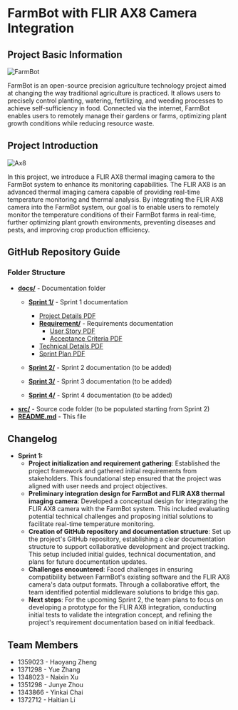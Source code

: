 # FarmBot with FLIR AX8 Camera Integration

## Project Basic Information

![FarmBot](https://farm.bot/cdn/shop/files/DSC00260_2400x_87666fa7-02d0-41eb-9a12-0cc5938f39be_1200x600_crop_center.jpg?v=1600237043)

FarmBot is an open-source precision agriculture technology project aimed at changing the way traditional agriculture is practiced. 
It allows users to precisely control planting, watering, fertilizing, and weeding processes to achieve self-sufficiency in food.
 Connected via the internet, FarmBot enables users to remotely manage their gardens or farms, optimizing plant growth conditions while reducing resource waste.

## Project Introduction

![Ax8](https://neroteam.com/blog/pages/flir-ax8-vulnerability-report/flir-1.jpg?m=1673082924)

In this project, we introduce a FLIR AX8 thermal imaging camera to the FarmBot system to enhance its monitoring capabilities. 
The FLIR AX8 is an advanced thermal imaging camera capable of providing real-time temperature monitoring and thermal analysis. 
By integrating the FLIR AX8 camera into the FarmBot system, our goal is to enable users to remotely monitor the temperature conditions of their FarmBot farms in real-time, further optimizing plant growth environments, preventing diseases and pests, and improving crop production efficiency.

## GitHub Repository Guide

### Folder Structure


- **[docs/](./docs/)** - Documentation folder
  - **[Sprint 1/](./docs/Sprint%201/)** - Sprint 1 documentation

    - [Project Details PDF](./docs/Sprint%201/project_detail.pdf)
    - **[Requirement/](./docs/Sprint%201/Requirement/)** - Requirements documentation
      - [User Story PDF](./docs/Sprint%201/Requirement/user_story.pdf)
      - [Acceptance Criteria PDF](./docs/Sprint%201/Requirement/Acceptance_Criteria.pdf)
    - [Technical Details PDF](./docs/Sprint%201/technical_details.pdf)
    - [Sprint Plan PDF](./docs/Sprint%201/Sprint_plan.pdf)
  - **[Sprint 2/](./docs/Sprint%202/)** - Sprint 2 documentation (to be added)
  - **[Sprint 3/](./docs/Sprint%203/)** - Sprint 3 documentation (to be added)
  - **[Sprint 4/](./docs/Sprint%204/)** - Sprint 4 documentation (to be added)
- **[src/](./src/)** - Source code folder (to be populated starting from Sprint 2)
- **[README.md](./README.md)** - This file

## Changelog

- **Sprint 1:**
  - **Project initialization and requirement gathering**: Established the project framework and gathered initial requirements from stakeholders. This foundational step ensured that the project was aligned with user needs and project objectives.
  - **Preliminary integration design for FarmBot and FLIR AX8 thermal imaging camera**: Developed a conceptual design for integrating the FLIR AX8 camera with the FarmBot system. This included evaluating potential technical challenges and proposing initial solutions to facilitate real-time temperature monitoring.
  - **Creation of GitHub repository and documentation structure**: Set up the project's GitHub repository, establishing a clear documentation structure to support collaborative development and project tracking. This setup included initial guides, technical documentation, and plans for future documentation updates.
  - **Challenges encountered**: Faced challenges in ensuring compatibility between FarmBot's existing software and the FLIR AX8 camera's data output formats. Through a collaborative effort, the team identified potential middleware solutions to bridge this gap.
  - **Next steps**: For the upcoming Sprint 2, the team plans to focus on developing a prototype for the FLIR AX8 integration, conducting initial tests to validate the integration concept, and refining the project's requirement documentation based on initial feedback.


## Team Members

- 1359023 - Haoyang Zheng 
- 1371298 - Yue Zhang 
- 1348023 - Naixin Xu 
- 1351298 - Junye Zhou 
- 1343866 - Yinkai Chai 
- 1372712 - Haitian Li 







